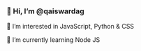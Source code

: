 ### 👋 Hi, I’m @qaiswardag

👀 I’m interested in JavaScript, Python & CSS

🌱 I’m currently learning Node JS
